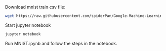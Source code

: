 Download mnist train csv file:
```bash
wget https://raw.githubusercontent.com/spiderPan/Google-Machine-Learning-Crash-Course/refs/heads/master/data/mnist_train_small.csv -O datasets/mnist_train_small.csv
```

Start jupyter notebook
```bash
jupyter notebook
```

Run MNIST.ipynb and follow the steps in the notebook.
